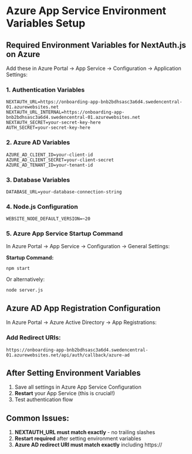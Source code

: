 # Azure App Service Environment Variables Setup

## Required Environment Variables for NextAuth.js on Azure

Add these in Azure Portal → App Service → Configuration → Application Settings:

### 1. Authentication Variables
```
NEXTAUTH_URL=https://onboarding-app-bnb2bdhsasc3a6d4.swedencentral-01.azurewebsites.net
NEXTAUTH_URL_INTERNAL=https://onboarding-app-bnb2bdhsasc3a6d4.swedencentral-01.azurewebsites.net
NEXTAUTH_SECRET=your-secret-key-here
AUTH_SECRET=your-secret-key-here
```

### 2. Azure AD Variables
```
AZURE_AD_CLIENT_ID=your-client-id
AZURE_AD_CLIENT_SECRET=your-client-secret
AZURE_AD_TENANT_ID=your-tenant-id
```

### 3. Database Variables
```
DATABASE_URL=your-database-connection-string
```

### 4. Node.js Configuration
```
WEBSITE_NODE_DEFAULT_VERSION=~20
```

### 5. Azure App Service Startup Command
In Azure Portal → App Service → Configuration → General Settings:

**Startup Command:**
```
npm start
```

Or alternatively:
```
node server.js
```

## Azure AD App Registration Configuration

In Azure Portal → Azure Active Directory → App Registrations:

### Add Redirect URIs:
```
https://onboarding-app-bnb2bdhsasc3a6d4.swedencentral-01.azurewebsites.net/api/auth/callback/azure-ad
```

## After Setting Environment Variables

1. Save all settings in Azure App Service Configuration
2. **Restart** your App Service (this is crucial!)
3. Test authentication flow

## Common Issues:

1. **NEXTAUTH_URL must match exactly** - no trailing slashes
2. **Restart required** after setting environment variables
3. **Azure AD redirect URI must match exactly** including https://